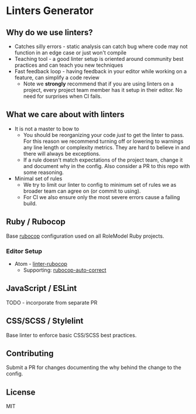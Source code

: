 # Linters Generator

## Why do we use linters?

* Catches silly errors - static analysis can catch bug where code may not function in an edge case or just won't compile
* Teaching tool - a good linter setup is oriented around community best practices and can teach you new techniques
* Fast feedback loop - having feedback in your editor while working on a feature, can simplify a code review
  * Note we **strongly** recommend that if you are using linters on a project, every project team member has it setup in their editor. No need for surprises when CI fails.

## What we care about with linters

* It is not a master to bow to
  * You should be reorganizing your code _just_ to get the linter to pass. For this reason we recommend turning off or lowering to warnings any line length or complexity metrics. They are hard to believe in and there will always be exceptions.
  * If a rule doesn't match expectations of the project team, change it and document why in the config. Also consider a PR to this repo with some reasoning.
* Minimal set of rules
  * We try to limit our linter to config to minimum set of rules we as broader team can agree on (or commit to using).
  * For CI we also ensure only the most severe errors cause a failing build.


## Ruby / Rubocop

Base [rubocop](https://github.com/bbatsov/rubocop#inheriting-configuration-from-a-remote-url) configuration used on all RoleModel Ruby projects.

### Editor Setup

* Atom - [linter-rubocop](https://atom.io/packages/linter-rubocop)
  * Supporting: [rubocop-auto-correct](https://atom.io/packages/rubocop-auto-correct)


## JavaScript / ESLint

TODO - incorporate from separate PR

## CSS/SCSS / Stylelint

Base linter to enforce basic CSS/SCSS best practices.

## Contributing

Submit a PR for changes documenting the why behind the change to the config.

## License

MIT
